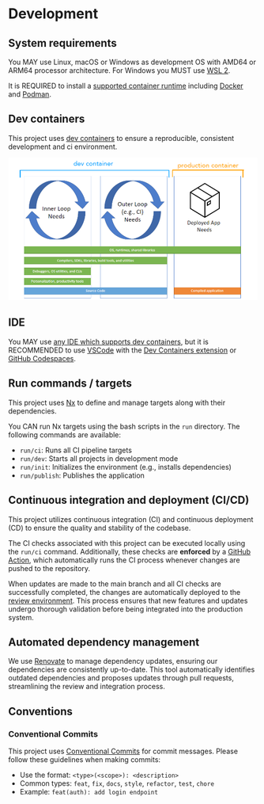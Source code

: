 # Development

## System requirements

You MAY use Linux, macOS or Windows as development OS with AMD64 or ARM64 processor architecture. For Windows you MUST use [WSL 2](https://docs.docker.com/desktop/wsl/).

It is REQUIRED to install a [supported container runtime](https://code.visualstudio.com/docs/devcontainers/containers#_system-requirements) including [Docker](https://docs.docker.com/get-docker/) and [Podman](https://podman.io).

## Dev containers

This project uses [dev containers](https://containers.dev) to ensure a reproducible, consistent development and ci environment.

![devcontainer stages](https://raw.githubusercontent.com/devcontainers/spec/main/images/dev-container-stages.png)

## IDE

You MAY use [any IDE which supports dev containers](https://containers.dev/supporting#editors), but it is RECOMMENDED to use [VSCode](https://code.visualstudio.com/) with the [Dev Containers extension](https://marketplace.visualstudio.com/items?itemName=ms-vscode-remote.remote-containers) or [GitHub Codespaces](https://github.com/features/codespaces).

## Run commands / targets

This project uses [Nx](https://nx.dev/) to define and manage targets along with their dependencies.

You CAN run Nx targets using the bash scripts in the `run` directory. The following commands are available:

- `run/ci`: Runs all CI pipeline targets
- `run/dev`: Starts all projects in development mode
- `run/init`: Initializes the environment (e.g., installs dependencies)
- `run/publish`: Publishes the application

## Continuous integration and deployment (CI/CD)

This project utilizes continuous integration (CI) and continuous deployment (CD) to ensure the quality and stability of the codebase.

The CI checks associated with this project can be executed locally using the `run/ci` command. Additionally, these checks are **enforced** by a [GitHub Action](https://github.com/features/actions), which automatically runs the CI process whenever changes are pushed to the repository.

When updates are made to the main branch and all CI checks are successfully completed, the changes are automatically deployed to the [review environment](http://weeker.review). This process ensures that new features and updates undergo thorough validation before being integrated into the production system.

## Automated dependency management

We use [Renovate](https://github.com/renovatebot/renovate) to manage dependency updates, ensuring our dependencies are consistently up-to-date. This tool automatically identifies outdated dependencies and proposes updates through pull requests, streamlining the review and integration process.

## Conventions

### Conventional Commits

This project uses [Conventional Commits](https://www.conventionalcommits.org/) for commit messages. Please follow these guidelines when making commits:

- Use the format: `<type>(<scope>): <description>`
- Common types: `feat`, `fix`, `docs`, `style`, `refactor`, `test`, `chore`
- Example: `feat(auth): add login endpoint`
